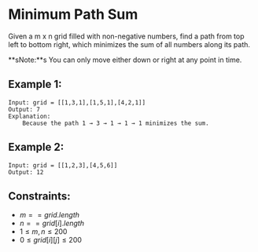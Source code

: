 # Minimum Path Sum

Given a m x n grid filled with non-negative numbers, find a path from top  
left to bottom right, which minimizes the sum of all numbers along its path.

**sNote:**s You can only move either down or right at any point in time.

 

## Example 1:

    Input: grid = [[1,3,1],[1,5,1],[4,2,1]]
    Output: 7
    Explanation: 
        Because the path 1 → 3 → 1 → 1 → 1 minimizes the sum.

## Example 2:

    Input: grid = [[1,2,3],[4,5,6]]
    Output: 12

 

## Constraints:

* $m == grid.length$
* $n == grid[i].length$
* $1 \le m, n \le 200$
* $0 \le grid[i][j] \le 200$

